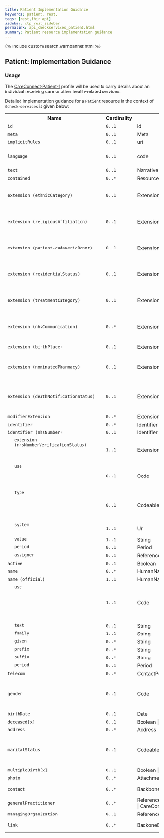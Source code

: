 ```yaml
---
title: Patient Implementation Guidance
keywords: patient, rest,
tags: [rest,fhir,api]
sidebar: ctp_rest_sidebar
permalink: api_checkservices_patient.html
summary: Patient resource implementation guidance
---
```


{% include custom/search.warnbanner.html %}

<!--
{% include custom/fhir.referencemin.html resource="" userlink="" page="" fhirname="Patient" fhirlink="[Patient](http://hl7.org/fhir/stu3/patient.html)" content="User Stories" userlink="" %}
-->

<style>
td.sub{
content: '';
display: block;
width: 285px;
background-image: url(images/tbl_vjoin_end.png);
background-repeat: no-repeat;
background-position: 10px  10px;
padding-left: 30px;
}

td.sub-sub{
content: '';
display: block;
width: 285px;
background-image: url(images/tbl_vjoin_end.png);
background-repeat: no-repeat;
background-position: 30px  10px;
padding-left: 50px;
}

td.sub-sub-sub{
content: '';
display: block;
width: 285px;
background-image: url(images/tbl_vjoin_end.png);
background-repeat: no-repeat;
background-position: 50px  10px;
padding-left: 70px;
}
</style>

  

## Patient: Implementation Guidance ##

  

### Usage ###

The [CareConnect-Patient-1](https://fhir.hl7.org.uk/STU3/StructureDefinition/CareConnect-Patient-1) profile will be used to carry details about an individual receiving care or other health-related services.

Detailed implementation guidance for a `Patient` resource in the context of `$check-services` is given below:

  
<table  style="min-width:100%;width:100%">
<tr>
<th  style="width:10%;">Name</th>
<th  style="width:5%;">Cardinality</th>
<th  style="width:10%;">Type</th>
<th  style="width:38%;">CareConnect Documentation</th>
</tr>
<tr>
<td><code  class="highlighter-rouge">id</code></td>
<td><code  class="highlighter-rouge">0..1</code></td>
<td>id</td>
<td>Logical id of this artifact</td>
</tr>
<tr>
<td><code  class="highlighter-rouge">meta</code></td>
<td><code  class="highlighter-rouge">0..1</code></td>
<td>Meta</td>
<td>Metadata about the resource</td>
</tr>
<tr>
<td><code  class="highlighter-rouge">implicitRules</code></td>
<td><code  class="highlighter-rouge">0..1</code></td>
<td>uri</td>
<td>A set of rules under which this content was created</td>
</tr>
<tr>
<td><code  class="highlighter-rouge">language</code></td>
<td><code  class="highlighter-rouge">0..1</code></td>
<td>code</td>
<td>Language of the resource content. <br/> <a  href="http://hl7.org/fhir/stu3/valueset-languages.html">Common Languages [Extensible but limited to All Languages]</a></td>
</tr>
<tr>
<td><code  class="highlighter-rouge">text</code></td>
<td><code  class="highlighter-rouge">0..1</code></td>
<td>Narrative</td>
<td>Text summary of the resource, for human interpretation</td>
</tr>
<tr>
<td><code  class="highlighter-rouge">contained</code></td>
<td><code  class="highlighter-rouge">0..*</code></td>
<td>Resource</td>
<td>Contained, inline Resources</td>
</tr>
<tr>
<td><code  class="highlighter-rouge">extension (ethnicCategory)</code></td>
<td><code  class="highlighter-rouge">0..1</code></td>
<td>Extension</td>
<td>Ethnic Category<br/>URL: <a  href="https://fhir.hl7.org.uk/STU3/StructureDefinition/Extension-CareConnect-EthnicCategory-1">https://fhir.hl7.org.uk/STU3/StructureDefinition/Extension-CareConnect-EthnicCategory-1</a></td>
</tr>
<tr>
<td><code  class="highlighter-rouge">extension (religiousAffiliation)</code></td>
<td><code  class="highlighter-rouge">0..1</code></td>
<td>Extension</td>
<td>Religious affiliation<br/>URL: <a  href="https://fhir.hl7.org.uk/STU3/StructureDefinition/Extension-CareConnect-ReligiousAffiliation-1">https://fhir.hl7.org.uk/STU3/StructureDefinition/Extension-CareConnect-ReligiousAffiliation-1</a></td>
</tr>
<tr>
<td><code  class="highlighter-rouge">extension (patient-cadavericDonor)</code></td>
<td><code  class="highlighter-rouge">0..1</code></td>
<td>Extension</td>
<td>Flag indicating whether the patient authorized the donation of body parts after death<br/>URL: <a  href="http://hl7.org/fhir/stu3/StructureDefinition/patient-cadavericDonor">http://hl7.org/fhir/stu3/StructureDefinition/patient-cadavericDonor</a></td>
</tr>
<tr>
<td><code  class="highlighter-rouge">extension (residentialStatus)</code></td>
<td><code  class="highlighter-rouge">0..1</code></td>
<td>Extension</td>
<td>The residential status of the patient<br/>URL: <a  href="https://fhir.hl7.org.uk/STU3/StructureDefinition/Extension-CareConnect-ResidentialStatus-1">https://fhir.hl7.org.uk/STU3/StructureDefinition/Extension-CareConnect-ResidentialStatus-1</a></td>
</tr>
<tr>
<td><code  class="highlighter-rouge">extension (treatmentCategory)</code></td>
<td><code  class="highlighter-rouge">0..1</code></td>
<td>Extension</td>
<td>The treatment category for this patient<br/>URL: <a  href="https://fhir.hl7.org.uk/STU3/StructureDefinition/Extension-CareConnect-TreatmentCategory-1">https://fhir.hl7.org.uk/STU3/StructureDefinition/Extension-CareConnect-TreatmentCategory-1</a></td>
</tr>
<tr>
<td><code  class="highlighter-rouge">extension (nhsCommunication)</code></td>
<td><code  class="highlighter-rouge">0..*</code></td>
<td>Extension</td>
<td>NHS communication preferences for a resource<br/>URL: <a  href="https://fhir.hl7.org.uk/STU3/StructureDefinition/Extension-CareConnect-NHSCommunication-1">https://fhir.hl7.org.uk/STU3/StructureDefinition/Extension-CareConnect-NHSCommunication-1</a></td>
</tr>
<tr>
<td><code  class="highlighter-rouge">extension (birthPlace)</code></td>
<td><code  class="highlighter-rouge">0..1</code></td>
<td>Extension</td>
<td>Birth Place: The registered place of birth of the patient.<br/>URL: <a  href="http://hl7.org/fhir/stu3/StructureDefinition/birthPlace">http://hl7.org/fhir/stu3/StructureDefinition/birthPlace</a></td>
</tr>
<tr>
<td><code  class="highlighter-rouge">extension (nominatedPharmacy)</code></td>
<td><code  class="highlighter-rouge">0..1</code></td>
<td>Extension</td>
<td>A patient's nominated pharmacy<br/>URL: <a  href="https://fhir.hl7.org.uk/STU3/StructureDefinition/Extension-CareConnect-NominatedPharmacy-1">https://fhir.hl7.org.uk/STU3/StructureDefinition/Extension-CareConnect-NominatedPharmacy-1</a></td>
</tr>
<tr>
<td><code  class="highlighter-rouge">extension (deathNotificationStatus)</code></td>
<td><code  class="highlighter-rouge">0..1</code></td>
<td>Extension</td>
<td>Representation of a patient’s death notification status (as held on Personal Demographics Service (PDS))<br/>URL: <a  href="https://fhir.hl7.org.uk/STU3/StructureDefinition/Extension-CareConnect-DeathNotificationStatus-1">https://fhir.hl7.org.uk/STU3/StructureDefinition/Extension-CareConnect-DeathNotificationStatus-1</a>
<td>
</tr>
<tr>
<td><code  class="highlighter-rouge">modifierExtension</code></td>
<td><code  class="highlighter-rouge">0..*</code></td>
<td>Extension</td>
<td>Extensions that cannot be ignored</td>
</tr>
<tr>
<td><code  class="highlighter-rouge">identifier</code></td>
<td><code  class="highlighter-rouge">0..*</code></td>
<td>Identifier</td>
<td>An identifier for this patient</td>
</tr>
<tr>
<td><code  class="highlighter-rouge">identifier (nhsNumber)</code></td>
<td><code  class="highlighter-rouge">0..1</code></td>
<td>Identifier</td>
<td>The patient's NHS number</td>
</tr>
<tr>
<td  class="sub"><code  class="highlighter-rouge">extension (nhsNumberVerificationStatus)</code></td>
<td><code  class="highlighter-rouge">1..1</code></td>
<td>Extension</td>
<td>NHS number verification status<br />URL: <a  href="https://fhir.hl7.org.uk/STU3/StructureDefinition/Extension-CareConnect-NHSNumberVerificationStatus-1">https://fhir.hl7.org.uk/STU3/StructureDefinition/Extension-CareConnect-NHSNumberVerificationStatus-1</a></td>
</tr>
<tr>

<td  class="sub"><code  class="highlighter-rouge">use</code></td>

<td><code  class="highlighter-rouge">0..1</code></td>

<td>Code</td>

<td>usual | official | temp | secondary (If known)<br />Binding (required): Identifies the purpose for this identifier, if known. (<a  href="http://hl7.org/fhir/stu3/valueset-identifier-use.html">http://hl7.org/fhir/stu3/valueset-identifier-use.html</a>)</td>

</tr>

<tr>

<td  class="sub"><code  class="highlighter-rouge">type</code></td>

<td><code  class="highlighter-rouge">0..1</code></td>

<td>CodeableConcept</td>

<td>Description of identifier<br/>Binding (extensible): A coded type for an identifier that can be used to determine which identifier to use for a specific purpose. (<a  href="http://hl7.org/fhir/stu3/valueset-identifier-type.html">http://hl7.org/fhir/stu3/valueset-identifier-type.html</a>)</td>

</tr>

<tr>

<td  class="sub"><code  class="highlighter-rouge">system</code></td>

<td><code  class="highlighter-rouge">1..1</code></td>

<td>Uri</td>

<td>The namespace for the identifier value<br/>Fixed Value: https://fhir.nhs.uk/Id/nhs-number</td>

</tr>

<tr>

<td  class="sub"><code  class="highlighter-rouge">value</code></td>

<td><code  class="highlighter-rouge">1..1</code></td>

<td>String</td>

<td>The value that is unique</td>

</tr>

<tr>

<td  class="sub"><code  class="highlighter-rouge">period</code></td>

<td><code  class="highlighter-rouge">0..1</code></td>

<td>Period</td>

<td>Time period when id is/was valid for use</td>

</tr>

<tr>

<td  class="sub"><code  class="highlighter-rouge">assigner</code></td>

<td><code  class="highlighter-rouge">0..1</code></td>

<td>Reference(CareConnectOrganization)</td>

<td>Organization that issued id (may be just text)</td>

</tr>

<tr>

<td><code  class="highlighter-rouge">active</code></td>

<td><code  class="highlighter-rouge">0..1</code></td>

<td>Boolean</td>

<td>Whether this patient's record is in active use</td>

</tr>

<tr>

<td><code  class="highlighter-rouge">name</code></td>

<td><code  class="highlighter-rouge">0..*</code></td>

<td>HumanName</td>

<td>A name associated with the patient</td>

</tr>

<tr>

<td><code  class="highlighter-rouge">name (official)</code></td>

<td><code  class="highlighter-rouge">1..1</code></td>

<td>HumanName</td>

<td>A name associated with the patient</td>

</tr>

<tr>

<td  class="sub"><code  class="highlighter-rouge">use</code></td>

<td><code  class="highlighter-rouge">1..1</code></td>

<td>Code</td>

<td>usual | official | temp | nickname | anonymous | old | maiden<br/>Fixed Value: official<br/>The use of a human name (<a  href="https://fhir.hl7.org.uk/STU3/ValueSet/CareConnect-NameUse-1">https://fhir.hl7.org.uk/STU3/ValueSet/CareConnect-NameUse-1</a>)</td>

</tr>

<tr>

<td  class="sub"><code  class="highlighter-rouge">text</code></td>

<td><code  class="highlighter-rouge">0..1</code></td>

<td>String</td>

<td>Text representation of the full name</td>

</tr>

<tr>

<td  class="sub"><code  class="highlighter-rouge">family</code></td>

<td><code  class="highlighter-rouge">1..1</code></td>

<td>String</td>

<td>TFamily name (often called 'Surname')</td>

</tr>

<tr>

<td  class="sub"><code  class="highlighter-rouge">given</code></td>

<td><code  class="highlighter-rouge">0..*</code></td>

<td>String</td>

<td>Given names (not always 'first'). Includes middle names</td>

</tr>

<tr>

<td  class="sub"><code  class="highlighter-rouge">prefix</code></td>

<td><code  class="highlighter-rouge">0..*</code></td>

<td>String</td>

<td>Parts that come before the name</td>

</tr>

<tr>

<td  class="sub"><code  class="highlighter-rouge">suffix</code></td>

<td><code  class="highlighter-rouge">0..*</code></td>

<td>String</td>

<td>Parts that come after the name</td>

</tr>

<tr>

<td  class="sub"><code  class="highlighter-rouge">period</code></td>

<td><code  class="highlighter-rouge">0..1</code></td>

<td>Period</td>

<td>Time period when name was/is in use</td>

</tr>

<tr>

<td><code  class="highlighter-rouge">telecom</code></td>

<td><code  class="highlighter-rouge">0..*</code></td>

<td>ContactPoint</td>

<td>A contact detail for the individual</td>

</tr>

<tr>

<td><code  class="highlighter-rouge">gender</code></td>

<td><code  class="highlighter-rouge">0..1</code></td>

<td>Code</td>

<td>male | female | other | unknown<br/>Binding (required): The gender of a person used for administrative purposes. (<a  href="https://fhir.hl7.org.uk/STU3/ValueSet/CareConnect-AdministrativeGender-1">https://fhir.hl7.org.uk/STU3/ValueSet/CareConnect-AdministrativeGender-1</a>)</td>

</tr>

<tr>

<td><code  class="highlighter-rouge">birthDate</code></td>

<td><code  class="highlighter-rouge">0..1</code></td>

<td>Date</td>

<td>The date of birth for the individual</td>

</tr>

<tr>

<td><code  class="highlighter-rouge">deceased[x]</code></td>

<td><code  class="highlighter-rouge">0..1</code></td>

<td>Boolean | dateTime</td>

<td>Indicates if the individual is deceased or not</td>

</tr>

<tr>

<td><code  class="highlighter-rouge">address</code></td>

<td><code  class="highlighter-rouge">0..*</code></td>

<td>Address</td>

<td>Addresses for the individual</td>

</tr>

<tr>

<td><code  class="highlighter-rouge">maritalStatus</code></td>

<td><code  class="highlighter-rouge">0..1</code></td>

<td>CodeableConcept</td>

<td>Marital (civil) status of a patient<br/>Binding (required): The domestic partnership status of a person. (<a  href="https://fhir.hl7.org.uk/STU3/ValueSet/CareConnect-MaritalStatus-1">https://fhir.hl7.org.uk/STU3/ValueSet/CareConnect-MaritalStatus-1</a>)</td>

</tr>

<tr>

<td><code  class="highlighter-rouge">multipleBirth[x]</code></td>

<td><code  class="highlighter-rouge">0..1</code></td>

<td>Boolean | Integer</td>

<td>Whether patient is part of a multiple birth</td>

</tr>

<tr>

<td><code  class="highlighter-rouge">photo</code></td>

<td><code  class="highlighter-rouge">0..*</code></td>

<td>Attachment</td>

<td>Image of the patient</td>

</tr>

<tr>

<td><code  class="highlighter-rouge">contact</code></td>

<td><code  class="highlighter-rouge">0..*</code></td>

<td>BackboneElement</td>

<td>A contact party (e.g. guardian, partner, friend) for the patient</td>

</tr>

<tr>

<td><code  class="highlighter-rouge">generalPractitioner</code></td>

<td><code  class="highlighter-rouge">0..*</code></td>

<td>Reference(CareConnectOrganization | CareConnectPractitioner)</td>

<td>Patient's nominated primary care provider</td>

</tr>

<tr>

<td><code  class="highlighter-rouge">managingOrganization</code></td>

<td><code  class="highlighter-rouge">0..1</code></td>

<td>Reference(CareConnectOrganization)</td>

<td>Organization that is the custodian of the patient record</td>

</tr>

<tr>

<td><code  class="highlighter-rouge">link</code></td>

<td><code  class="highlighter-rouge">0..*</code></td>

<td>BackoneElement</td>

<td>Link to another patient resource that concerns the same actual person</td>

</tr>

</table>

  
  
  
  
  

<!-- ## Example Scenario ##

Placeholder -->

  
  
  
  
  
  

<!--stackedit_data:

eyJoaXN0b3J5IjpbOTE3NDU4OTU3XX0=

-->
<!--stackedit_data:
eyJoaXN0b3J5IjpbMjEzMzA1OTE3Ml19
-->